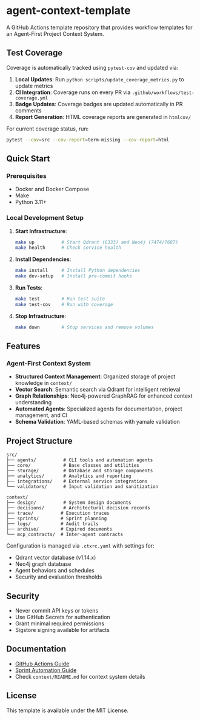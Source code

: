 # agent-context-template

A GitHub Actions template repository that provides workflow templates for an Agent-First Project Context System.

## Test Coverage

Coverage is automatically tracked using `pytest-cov` and updated via:
1. **Local Updates**: Run `python scripts/update_coverage_metrics.py` to update metrics
2. **CI Integration**: Coverage runs on every PR via `.github/workflows/test-coverage.yml`
3. **Badge Updates**: Coverage badges are updated automatically in PR comments
4. **Report Generation**: HTML coverage reports are generated in `htmlcov/`

For current coverage status, run:
```bash
pytest --cov=src --cov-report=term-missing --cov-report=html
```

## Quick Start

### Prerequisites
- Docker and Docker Compose
- Make
- Python 3.11+

### Local Development Setup
1. **Start Infrastructure**:
   ```bash
   make up          # Start Qdrant (6333) and Neo4j (7474/7687)
   make health      # Check service health
   ```

2. **Install Dependencies**:
   ```bash
   make install     # Install Python dependencies
   make dev-setup   # Install pre-commit hooks
   ```

3. **Run Tests**:
   ```bash
   make test        # Run test suite
   make test-cov    # Run with coverage
   ```

4. **Stop Infrastructure**:
   ```bash
   make down        # Stop services and remove volumes
   ```

## Features

### Agent-First Context System
- **Structured Context Management**: Organized storage of project knowledge in `context/`
- **Vector Search**: Semantic search via Qdrant for intelligent retrieval
- **Graph Relationships**: Neo4j-powered GraphRAG for enhanced context understanding
- **Automated Agents**: Specialized agents for documentation, project management, and CI
- **Schema Validation**: YAML-based schemas with yamale validation

## Project Structure

```
src/
├── agents/          # CLI tools and automation agents
├── core/            # Base classes and utilities
├── storage/         # Database and storage components
├── analytics/       # Analytics and reporting
├── integrations/    # External service integrations
└── validators/      # Input validation and sanitization

context/
├── design/          # System design documents
├── decisions/       # Architectural decision records
├── trace/          # Execution traces
├── sprints/        # Sprint planning
├── logs/           # Audit trails
├── archive/        # Expired documents
└── mcp_contracts/  # Inter-agent contracts
```

Configuration is managed via `.ctxrc.yaml` with settings for:
- Qdrant vector database (v1.14.x)
- Neo4j graph database
- Agent behaviors and schedules
- Security and evaluation thresholds


## Security

- Never commit API keys or tokens
- Use GitHub Secrets for authentication
- Grant minimal required permissions
- Sigstore signing available for artifacts

## Documentation

- [GitHub Actions Guide](https://docs.github.com/en/actions)
- [Sprint Automation Guide](docs/sprint-automation.md)
- Check `context/README.md` for context system details

## License

This template is available under the MIT License.
